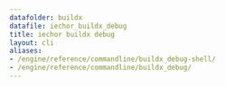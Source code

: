 ```yaml
---
datafolder: buildx
datafile: iechor_buildx_debug
title: iechor buildx debug
layout: cli
aliases:
- /engine/reference/commandline/buildx_debug-shell/
- /engine/reference/commandline/buildx_debug/
---
```


<!--
This page is automatically generated from iEchor's source code. If you want to
suggest a change to the text that appears here, open a ticket or pull request
in the source repository on GitHub:

https://github.com/iechor/buildx
-->
